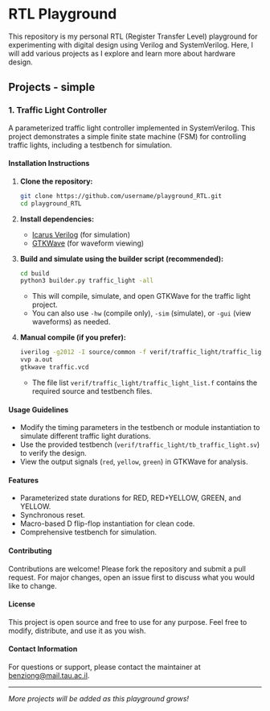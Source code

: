 # RTL Playground

This repository is my personal RTL (Register Transfer Level) playground for experimenting with digital design using Verilog and SystemVerilog. Here, I will add various projects as I explore and learn more about hardware design.

## Projects - simple

### 1. Traffic Light Controller
A parameterized traffic light controller implemented in SystemVerilog. This project demonstrates a simple finite state machine (FSM) for controlling traffic lights, including a testbench for simulation.

#### Installation Instructions

1. **Clone the repository:**
   ```bash
   git clone https://github.com/username/playground_RTL.git
   cd playground_RTL
   ```
2. **Install dependencies:**
   - [Icarus Verilog](http://iverilog.icarus.com/) (for simulation)
   - [GTKWave](http://gtkwave.sourceforge.net/) (for waveform viewing)

3. **Build and simulate using the builder script (recommended):**
   ```bash
   cd build
   python3 builder.py traffic_light -all
   ```
   - This will compile, simulate, and open GTKWave for the traffic light project.
   - You can also use `-hw` (compile only), `-sim` (simulate), or `-gui` (view waveforms) as needed.

4. **Manual compile (if you prefer):**
   ```bash
   iverilog -g2012 -I source/common -f verif/traffic_light/traffic_light_list.f
   vvp a.out
   gtkwave traffic.vcd
   ```
   - The file list `verif/traffic_light/traffic_light_list.f` contains the required source and testbench files.

#### Usage Guidelines

- Modify the timing parameters in the testbench or module instantiation to simulate different traffic light durations.
- Use the provided testbench (`verif/traffic_light/tb_traffic_light.sv`) to verify the design.
- View the output signals (`red`, `yellow`, `green`) in GTKWave for analysis.

#### Features

- Parameterized state durations for RED, RED+YELLOW, GREEN, and YELLOW.
- Synchronous reset.
- Macro-based D flip-flop instantiation for clean code.
- Comprehensive testbench for simulation.

#### Contributing

Contributions are welcome! Please fork the repository and submit a pull request. For major changes, open an issue first to discuss what you would like to change.

#### License

This project is open source and free to use for any purpose. Feel free to modify, distribute, and use it as you wish.

#### Contact Information

For questions or support, please contact the maintainer at benziong@mail.tau.ac.il.

---

*More projects will be added as this playground grows!* 